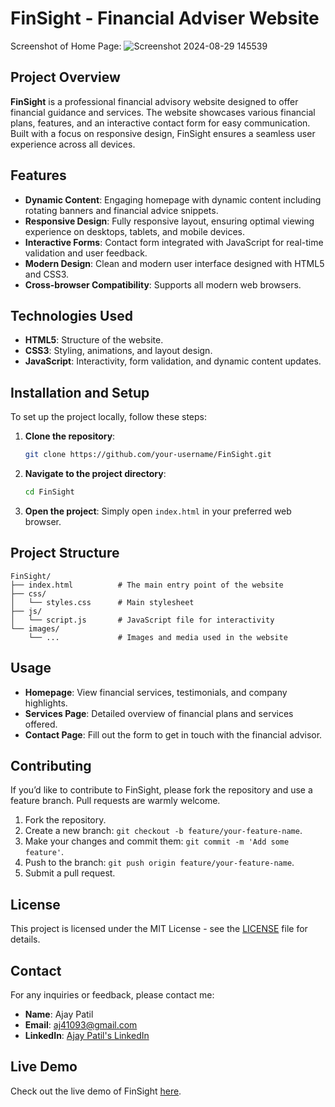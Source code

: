 # FinSight - Financial Adviser Website

Screenshot of Home Page: ![Screenshot 2024-08-29 145539](https://github.com/user-attachments/assets/0e1f0c06-9fcc-4dae-93bd-c32051a25b45)

## Project Overview
**FinSight** is a professional financial advisory website designed to offer financial guidance and services. The website showcases various financial plans, features, and an interactive contact form for easy communication. Built with a focus on responsive design, FinSight ensures a seamless user experience across all devices.

## Features
- **Dynamic Content**: Engaging homepage with dynamic content including rotating banners and financial advice snippets.
- **Responsive Design**: Fully responsive layout, ensuring optimal viewing experience on desktops, tablets, and mobile devices.
- **Interactive Forms**: Contact form integrated with JavaScript for real-time validation and user feedback.
- **Modern Design**: Clean and modern user interface designed with HTML5 and CSS3.
- **Cross-browser Compatibility**: Supports all modern web browsers.

## Technologies Used
- **HTML5**: Structure of the website.
- **CSS3**: Styling, animations, and layout design.
- **JavaScript**: Interactivity, form validation, and dynamic content updates.

## Installation and Setup
To set up the project locally, follow these steps:

1. **Clone the repository**:
    ```bash
    git clone https://github.com/your-username/FinSight.git
    ```
   
2. **Navigate to the project directory**:
    ```bash
    cd FinSight
    ```

3. **Open the project**:
   Simply open `index.html` in your preferred web browser.

## Project Structure
```plaintext
FinSight/
├── index.html          # The main entry point of the website
├── css/
│   └── styles.css      # Main stylesheet
├── js/
│   └── script.js       # JavaScript file for interactivity
└── images/
    └── ...             # Images and media used in the website
```

## Usage
- **Homepage**: View financial services, testimonials, and company highlights.
- **Services Page**: Detailed overview of financial plans and services offered.
- **Contact Page**: Fill out the form to get in touch with the financial advisor.

## Contributing
If you’d like to contribute to FinSight, please fork the repository and use a feature branch. Pull requests are warmly welcome.

1. Fork the repository.
2. Create a new branch: `git checkout -b feature/your-feature-name`.
3. Make your changes and commit them: `git commit -m 'Add some feature'`.
4. Push to the branch: `git push origin feature/your-feature-name`.
5. Submit a pull request.

## License
This project is licensed under the MIT License - see the [LICENSE](LICENSE) file for details.

## Contact
For any inquiries or feedback, please contact me:

- **Name**: Ajay Patil
- **Email**: aj41093@gmail.com
- **LinkedIn**: [Ajay Patil's LinkedIn](https://www.linkedin.com/in/ajaypatil1993)

## Live Demo
Check out the live demo of FinSight [here](https://your-username.github.io/FinSight).
